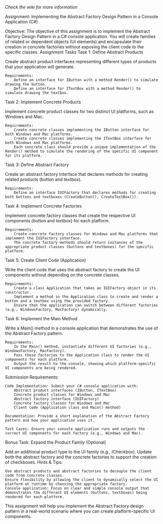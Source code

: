 *Check the wiki for more information*

Assignment: Implementing the Abstract Factory Design Pattern in a Console Application (C#)

Objective:
The objective of this assignment is to implement the Abstract Factory Design Pattern in a C# console application. You will create families of related or dependent objects (UI elements) and encapsulate their creation in concrete factories without exposing the client code to the specific classes.
Assignment Tasks
Task 1: Define Abstract Products

Create abstract product interfaces representing different types of products that your application will generate.

    Requirements:
        Define an interface for IButton with a method Render() to simulate drawing the button.
        Define an interface for ITextBox with a method Render() to simulate drawing the textbox.

Task 2: Implement Concrete Products

Implement concrete product classes for two distinct UI platforms, such as Windows and Mac.

    Requirements:
        Create concrete classes implementing the IButton interface for both Windows and Mac platforms.
        Create concrete classes implementing the ITextBox interface for both Windows and Mac platforms.
        Each concrete class should provide a unique implementation of the Render() method to simulate the rendering of the specific UI component for its platform.

Task 3: Define Abstract Factory

Create an abstract factory interface that declares methods for creating related products (button and textbox).

    Requirements:
        Define an interface IUIFactory that declares methods for creating both buttons and textboxes (CreateButton(), CreateTextBox()).

Task 4: Implement Concrete Factories

Implement concrete factory classes that create the respective UI components (button and textbox) for each platform.

    Requirements:
        Create concrete factory classes for Windows and Mac platforms that implement the IUIFactory interface.
        The concrete factory methods should return instances of the appropriate product classes (buttons and textboxes) for the specific platform.

Task 5: Create Client Code (Application)

Write the client code that uses the abstract factory to create the UI components without depending on the concrete classes.

    Requirements:
        Create a class Application that takes an IUIFactory object in its constructor.
        Implement a method in the Application class to create and render a button and a textbox using the provided factory.
        Ensure that the application can switch between different factories (e.g., WindowsFactory, MacFactory) dynamically.

Task 6: Implement the Main Method

Write a Main() method in a console application that demonstrates the use of the Abstract Factory pattern.

    Requirements:
        In the Main() method, instantiate different UI factories (e.g., WindowsFactory, MacFactory).
        Pass these factories to the Application class to render the UI components for each platform.
        Output the result to the console, showing which platform-specific UI components are being rendered.

Submission Requirements:

    Code Implementation: Submit your C# console application with:
        Abstract product interfaces (IButton, ITextBox)
        Concrete product classes for Windows and Mac
        Abstract factory interface (IUIFactory)
        Concrete factory classes for Windows and Mac
        Client code (Application class and Main() method)

    Documentation: Provide a short explanation of the Abstract Factory pattern and how your application uses it.

    Test Cases: Ensure your console application runs and outputs the correct UI components for each factory (e.g., Windows and Mac).

Bonus Task: Expand the Product Family (Optional)

Add an additional product type to the UI family (e.g., ICheckbox). Update both the abstract factory and the concrete factories to support the creation of checkboxes.
Hints & Tips:

    Use abstract products and abstract factories to decouple the client code from concrete classes.
    Ensure flexibility by allowing the client to dynamically select the UI platform at runtime by choosing the appropriate factory.
    Console application: Focus on clear and simple console output that demonstrates the different UI elements (buttons, textboxes) being rendered for each platform.

This assignment will help you implement the Abstract Factory design pattern in a real-world scenario where you can create platform-specific UI components.
